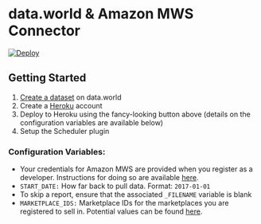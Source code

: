 # data.world & Amazon MWS Connector

[![Deploy](https://www.herokucdn.com/deploy/button.svg)](https://heroku.com/deploy?template=https://github.com/datadotworld/heroku-dw-mws-connector)

## Getting Started

1. [Create a dataset](https://data.world/create-a-dataset) on data.world
2. Create a [Heroku](https://www.heroku.com) account
4. Deploy to Heroku using the fancy-looking button above (details on the configuration variables are available below)
5. Setup the Scheduler plugin
 
### Configuration Variables:

 * Your credentials for Amazon MWS are provided when you register as a developer. Instructions for doing so are
 available [here](http://docs.developer.amazonservices.com/en_US/dev_guide/DG_Registering.html).
 * `START_DATE:` How far back to pull data. Format: `2017-01-01`
 * To skip a report, ensure that the associated `_FILENAME` variable is blank
 * `MARKETPLACE_IDS:` Marketplace IDs for the marketplaces you are registered to sell in. Potential values can
 be found [here](http://docs.developer.amazonservices.com/en_US/dev_guide/DG_Endpoints.html).
 
